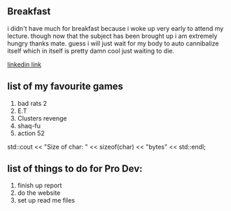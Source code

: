 ## Breakfast

i didn't have much for breakfast because i woke up very early to attend my lecture. though now that the subject has been brought up i am extremely hungry thanks mate.
guess i will just wait for my body to auto cannibalize itself which in itself is pretty damn cool just waiting to die.

[linkedin link](https://www.linkedin.com/in/firat-yildiz-08b6771b8/)



## list of my favourite games 
1. bad rats 2
2. E.T
3. Clusters revenge 
4. shaq-fu
5. action 52

std::cout << "Size of char: " << sizeof(char) << "bytes" << std::endl;

## list of things to do for Pro Dev:
1. finish up report 
2. do the website 
3. set up read me files
